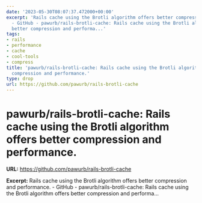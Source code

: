 ```yaml
---
date: '2023-05-30T08:07:37.472000+00:00'
excerpt: 'Rails cache using the Brotli algorithm offers better compression and performance.
  - GitHub - pawurb/rails-brotli-cache: Rails cache using the Brotli algorithm offers
  better compression and performa...'
tags:
- rails
- performance
- cache
- cool-tools
- compress
title: 'pawurb/rails-brotli-cache: Rails cache using the Brotli algorithm offers better
  compression and performance.'
type: drop
url: https://github.com/pawurb/rails-brotli-cache
---
```


# pawurb/rails-brotli-cache: Rails cache using the Brotli algorithm offers better compression and performance.

**URL:** https://github.com/pawurb/rails-brotli-cache

**Excerpt:** Rails cache using the Brotli algorithm offers better compression and performance. - GitHub - pawurb/rails-brotli-cache: Rails cache using the Brotli algorithm offers better compression and performa...

